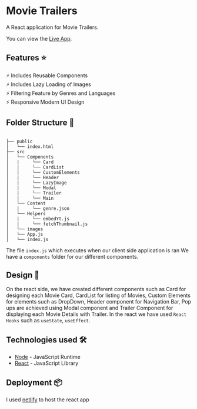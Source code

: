 # Movie Trailers

A React application for Movie Trailers.

You can view the [Live App](https://bookmyshow-movietrailers.netlify.app/).

## Features ⭐


⚡️ Includes Reusable Components\
⚡️ Includes Lazy Loading of Images\
⚡️ Filtering Feature by Genres and Languages\
⚡️ Responsive Modern UI Design


## Folder Structure :file_folder:

```

├── public
│   └── index.html
├── src
│   └── Components
│   |     └── Card
│   |     └── CardList
│   |     └── CustomElements
│   |     └── Header
│   |     └── LazyImage
│   |     └── Modal
│   |     └── Trailer
│   |     └── Main
│   └── Content
│   |     └── genre.json
│   └── Helpers
│   |     └── embedYt.js
│   |     └── fetchThumbnail.js
│   └── images
│   └── App.js
│   └── index.js
```
The file `index.js` which executes when our client side application is ran
We have a `components` folder for our different components.<br />


## Design :triangular_ruler:

On the react side, we have created different components such as Card for designing each Movie Card, CardList for listing of Movies, Custom Elements for elements such as DropDown, Header component for Navigation Bar, Pop ups are achieved using Modal component and Trailer Component for displaying each Movie Details with Trailer.
In the react we have used `React Hooks` such as `useState`, `useEffect`.

## Technologies used 🛠️

- [Node](https://nodejs.org/en/) - JavaScript Runtime
- [React](https://reactjs.org/) - JavaScript Library

## Deployment 📦

I used [netlify](https://www.netlify.com/) to host the react app
